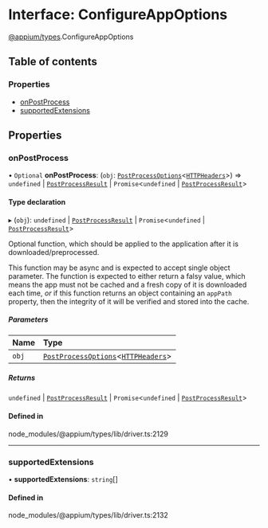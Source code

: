 # Interface: ConfigureAppOptions

[@appium/types](../modules/appium_types.md).ConfigureAppOptions

## Table of contents

### Properties

- [onPostProcess](appium_types.ConfigureAppOptions.md#onpostprocess)
- [supportedExtensions](appium_types.ConfigureAppOptions.md#supportedextensions)

## Properties

### onPostProcess

• `Optional` **onPostProcess**: (`obj`: [`PostProcessOptions`](appium_types.PostProcessOptions.md)<[`HTTPHeaders`](../modules/appium_types.md#httpheaders)\>) => `undefined` \| [`PostProcessResult`](appium_types.PostProcessResult.md) \| `Promise`<`undefined` \| [`PostProcessResult`](appium_types.PostProcessResult.md)\>

#### Type declaration

▸ (`obj`): `undefined` \| [`PostProcessResult`](appium_types.PostProcessResult.md) \| `Promise`<`undefined` \| [`PostProcessResult`](appium_types.PostProcessResult.md)\>

Optional function, which should be applied to the application after it is
downloaded/preprocessed.

This function may be async and is expected to accept single object parameter. The function is
expected to either return a falsy value, which means the app must not be cached and a fresh
copy of it is downloaded each time, _or_ if this function returns an object containing an
`appPath` property, then the integrity of it will be verified and stored into the cache.

##### Parameters

| Name | Type |
| :------ | :------ |
| `obj` | [`PostProcessOptions`](appium_types.PostProcessOptions.md)<[`HTTPHeaders`](../modules/appium_types.md#httpheaders)\> |

##### Returns

`undefined` \| [`PostProcessResult`](appium_types.PostProcessResult.md) \| `Promise`<`undefined` \| [`PostProcessResult`](appium_types.PostProcessResult.md)\>

#### Defined in

node_modules/@appium/types/lib/driver.ts:2129

___

### supportedExtensions

• **supportedExtensions**: `string`[]

#### Defined in

node_modules/@appium/types/lib/driver.ts:2132
